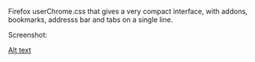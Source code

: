 Firefox userChrome.css that gives a very compact interface, with addons, bookmarks, addresss bar and tabs on a single line.

Screenshot:

[Alt text](/Firefox_compact_interface_example.jpg?raw=true "Compact Firefox interface example")
